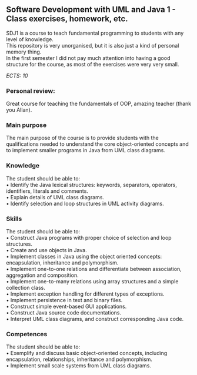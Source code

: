 ## **Software Development with UML and Java 1 - Class exercises, homework, etc.**

SDJ1 is a course to teach fundamental programming to students with any level of knowledge.  
This repository is very unorganised, but it is also just a kind of personal memory thing.  
In the first semester I did not pay much attention into having a good structure for the course, as most of the exercises were very very small.

*ECTS: 10*  

### Personal review:
Great course for teaching the fundamentals of OOP, amazing teacher (thank you Allan).

### Main purpose
The main purpose of the course is to provide students with the qualifications needed to understand the core object-oriented concepts and to implement smaller programs in Java from UML class diagrams.

### Knowledge
The student should be able to:    
  • Identify the Java lexical structures: keywords, separators, operators, identifiers, literals and comments.  
  • Explain details of UML class diagrams.  
  • Identify selection and loop structures in UML activity diagrams.  

### Skills
The student should be able to:  
  • Construct Java programs with proper choice of selection and loop structures.  
  • Create and use objects in Java.   
  • Implement classes in Java using the object oriented concepts: encapsulation, inheritance and polymorphism.   
  • Implement one-to-one relations and differentiate between association, aggregation and composition.  
  • Implement one-to-many relations using array structures and a simple collection class.  
  • Implement exception handling for different types of exceptions.  
  • Implement persistence in text and binary files.  
  • Construct simple event-based GUI applications.  
  • Construct Java source code documentations.  
  • Interpret UML class diagrams, and construct corresponding Java code.  
  
### Competences
The student should be able to:  
  • Exemplify and discuss basic object-oriented concepts, including encapsulation, relationships, inheritance and polymorphism.  
  • Implement small scale systems from UML class diagrams.  
